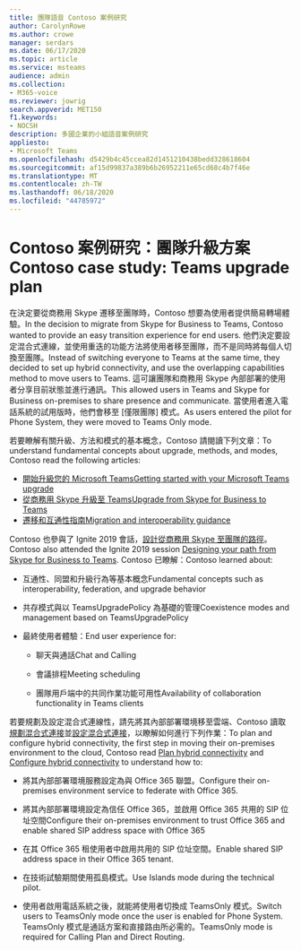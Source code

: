 ```yaml
---
title: 團隊語音 Contoso 案例研究
author: CarolynRowe
ms.author: crowe
manager: serdars
ms.date: 06/17/2020
ms.topic: article
ms.service: msteams
audience: admin
ms.collection:
- M365-voice
ms.reviewer: jowrig
search.appverid: MET150
f1.keywords:
- NOCSH
description: 多國企業的小組語音案例研究
appliesto:
- Microsoft Teams
ms.openlocfilehash: d5429b4c45ccea82d1451210438bedd328618604
ms.sourcegitcommit: af15d99837a389b6b26952211e65cd68c4b7f46e
ms.translationtype: MT
ms.contentlocale: zh-TW
ms.lasthandoff: 06/18/2020
ms.locfileid: "44785972"
---
```

# <a name="contoso-case-study-teams-upgrade-plan"></a><span data-ttu-id="5ce05-103">Contoso 案例研究：團隊升級方案</span><span class="sxs-lookup"><span data-stu-id="5ce05-103">Contoso case study: Teams upgrade plan</span></span>

<span data-ttu-id="5ce05-104">在決定要從商務用 Skype 遷移至團隊時，Contoso 想要為使用者提供簡易轉場體驗。</span><span class="sxs-lookup"><span data-stu-id="5ce05-104">In the decision to migrate from Skype for Business to Teams, Contoso wanted to provide an easy transition experience for end users.</span></span> <span data-ttu-id="5ce05-105">他們決定要設定混合式連線，並使用重迭的功能方法將使用者移至團隊，而不是同時將每個人切換至團隊。</span><span class="sxs-lookup"><span data-stu-id="5ce05-105">Instead of switching everyone to Teams at the same time, they decided to set up hybrid connectivity, and use the overlapping capabilities method to move users to Teams.</span></span> <span data-ttu-id="5ce05-106">這可讓團隊和商務用 Skype 內部部署的使用者分享目前狀態並進行通訊。</span><span class="sxs-lookup"><span data-stu-id="5ce05-106">This allowed users in Teams and Skype for Business on-premises to share presence and communicate.</span></span> <span data-ttu-id="5ce05-107">當使用者進入電話系統的試用版時，他們會移至 [僅限團隊] 模式。</span><span class="sxs-lookup"><span data-stu-id="5ce05-107">As users entered the pilot for Phone System, they were moved to Teams Only mode.</span></span>

<span data-ttu-id="5ce05-108">若要瞭解有關升級、方法和模式的基本概念，Contoso 請閱讀下列文章：</span><span class="sxs-lookup"><span data-stu-id="5ce05-108">To understand fundamental concepts about upgrade, methods, and modes, Contoso read the following articles:</span></span>

- [<span data-ttu-id="5ce05-109">開始升級您的 Microsoft Teams</span><span class="sxs-lookup"><span data-stu-id="5ce05-109">Getting started with your Microsoft Teams upgrade</span></span>](upgrade-start-here.md)
- [<span data-ttu-id="5ce05-110">從商務用 Skype 升級至 Teams</span><span class="sxs-lookup"><span data-stu-id="5ce05-110">Upgrade from Skype for Business to Teams</span></span>](upgrade-to-teams-on-prem-overview.md) 
- [<span data-ttu-id="5ce05-111">遷移和互通性指南</span><span class="sxs-lookup"><span data-stu-id="5ce05-111">Migration and interoperability guidance</span></span>](migration-interop-guidance-for-teams-with-skype.md)
 
<span data-ttu-id="5ce05-112">Contoso 也參與了 Ignite 2019 會話，[設計從商務用 Skype 至團隊的路徑](https://myignite.techcommunity.microsoft.com/sessions/81820?source=sessions)。</span><span class="sxs-lookup"><span data-stu-id="5ce05-112">Contoso also attended the Ignite 2019 session [Designing your path from Skype for Business to Teams](https://myignite.techcommunity.microsoft.com/sessions/81820?source=sessions).</span></span> <span data-ttu-id="5ce05-113">Contoso 已瞭解：</span><span class="sxs-lookup"><span data-stu-id="5ce05-113">Contoso learned about:</span></span>

- <span data-ttu-id="5ce05-114">互通性、同盟和升級行為等基本概念</span><span class="sxs-lookup"><span data-stu-id="5ce05-114">Fundamental concepts such as interoperability, federation, and upgrade behavior</span></span> 

- <span data-ttu-id="5ce05-115">共存模式與以 TeamsUpgradePolicy 為基礎的管理</span><span class="sxs-lookup"><span data-stu-id="5ce05-115">Coexistence modes and management based on TeamsUpgradePolicy</span></span> 

- <span data-ttu-id="5ce05-116">最終使用者體驗：</span><span class="sxs-lookup"><span data-stu-id="5ce05-116">End user experience for:</span></span> 

  - <span data-ttu-id="5ce05-117">聊天與通話</span><span class="sxs-lookup"><span data-stu-id="5ce05-117">Chat and Calling</span></span> 

  - <span data-ttu-id="5ce05-118">會議排程</span><span class="sxs-lookup"><span data-stu-id="5ce05-118">Meeting scheduling</span></span> 

  - <span data-ttu-id="5ce05-119">團隊用戶端中的共同作業功能可用性</span><span class="sxs-lookup"><span data-stu-id="5ce05-119">Availability of collaboration functionality in Teams clients</span></span> 

<span data-ttu-id="5ce05-120">若要規劃及設定混合式連線性，請先將其內部部署環境移至雲端、Contoso 讀取[規劃混合式連接](https://docs.microsoft.com/SkypeForBusiness/hybrid/plan-hybrid-connectivity)並[設定混合式連接](https://docs.microsoft.com/SkypeForBusiness/hybrid/configure-hybrid-connectivity)，以瞭解如何進行下列作業：</span><span class="sxs-lookup"><span data-stu-id="5ce05-120">To plan and configure hybrid connectivity, the first step in moving their on-premises environment to the cloud, Contoso read [Plan hybrid connectivity](https://docs.microsoft.com/SkypeForBusiness/hybrid/plan-hybrid-connectivity) and [Configure hybrid connectivity](https://docs.microsoft.com/SkypeForBusiness/hybrid/configure-hybrid-connectivity) to understand how to:</span></span> 

  - <span data-ttu-id="5ce05-121">將其內部部署環境服務設定為與 Office 365 聯盟。</span><span class="sxs-lookup"><span data-stu-id="5ce05-121">Configure their on-premises environment service to federate with Office 365.</span></span> 

  - <span data-ttu-id="5ce05-122">將其內部部署環境設定為信任 Office 365，並啟用 Office 365 共用的 SIP 位址空間</span><span class="sxs-lookup"><span data-stu-id="5ce05-122">Configure their on-premises environment to trust Office 365 and enable shared SIP address space with Office 365</span></span> 

  - <span data-ttu-id="5ce05-123">在其 Office 365 租使用者中啟用共用的 SIP 位址空間。</span><span class="sxs-lookup"><span data-stu-id="5ce05-123">Enable shared SIP address space in their Office 365 tenant.</span></span>

  - <span data-ttu-id="5ce05-124">在技術試驗期間使用孤島模式。</span><span class="sxs-lookup"><span data-stu-id="5ce05-124">Use Islands mode during the technical pilot.</span></span>

  - <span data-ttu-id="5ce05-125">使用者啟用電話系統之後，就能將使用者切換成 TeamsOnly 模式。</span><span class="sxs-lookup"><span data-stu-id="5ce05-125">Switch users to TeamsOnly mode once the user is enabled for Phone System.</span></span> <span data-ttu-id="5ce05-126">TeamsOnly 模式是通話方案和直接路由所必需的。</span><span class="sxs-lookup"><span data-stu-id="5ce05-126">TeamsOnly mode is required for  Calling Plan and Direct Routing.</span></span> 
